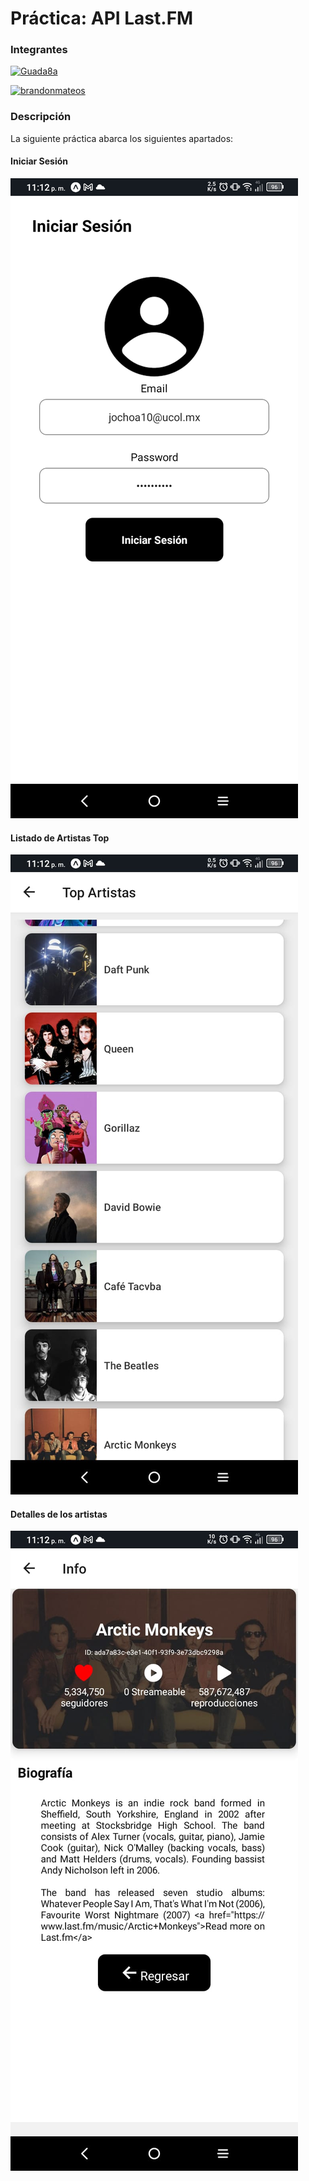 # Práctica: API Last.FM
### Integrantes
[![Guada8a](https://img.shields.io/badge/-OCHOA%20CARRILLO%20JOS%C3%89%20GUADALUPE-black?style=flat&logo=github&link=https://github.com/Guada8a&logoWidth=40&logoHeight=40&labelFontSize=40)](https://github.com/Guada8a)

[![brandonmateos](https://img.shields.io/badge/-LOZANO%20MATEOS%20BRANDON%20ALI-black?style=flat&logo=github&link=https://github.com/brandonmateos&logoWidth=40&logoHeight=40&labelFontSize=40)](https://github.com/brandonmateos)

###  Descripción
La siguiente práctica abarca los siguientes apartados:

#### Iniciar Sesión
!["Imagen"](./src/img/Imagen%20de%20WhatsApp%202023-11-22%20a%20las%2023.13.38_4e90c3b7.jpg)
#### Listado de Artistas Top
!["Imagen"](./src/img/Imagen%20de%20WhatsApp%202023-11-22%20a%20las%2023.13.38_3a7063ab.jpg)
#### Detalles de los artistas
!["Imagen"](./src/img/Imagen%20de%20WhatsApp%202023-11-22%20a%20las%2023.13.38_3b536aad.jpg)
